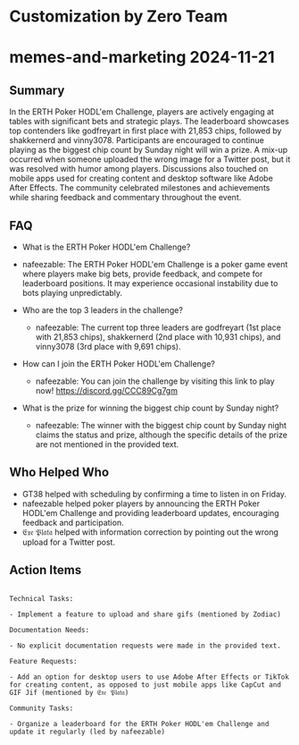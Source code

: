 # Customization by Zero Team

# memes-and-marketing 2024-11-21

## Summary
 In the ERTH Poker HODL'em Challenge, players are actively engaging at tables with significant bets and strategic plays. The leaderboard showcases top contenders like godfreyart in first place with 21,853 chips, followed by shakkernerd and vinny3078. Participants are encouraged to continue playing as the biggest chip count by Sunday night will win a prize. A mix-up occurred when someone uploaded the wrong image for a Twitter post, but it was resolved with humor among players. Discussions also touched on mobile apps used for creating content and desktop software like Adobe After Effects. The community celebrated milestones and achievements while sharing feedback and commentary throughout the event.

## FAQ
 - What is the ERTH Poker HODL'em Challenge?
  - nafeezable: The ERTH Poker HODL'em Challenge is a poker game event where players make big bets, provide feedback, and compete for leaderboard positions. It may experience occasional instability due to bots playing unpredictably.

- Who are the top 3 leaders in the challenge?
  - nafeezable: The current top three leaders are godfreyart (1st place with 21,853 chips), shakkernerd (2nd place with 10,931 chips), and vinny3078 (3rd place with 9,691 chips).

- How can I join the ERTH Poker HODL'em Challenge?
  - nafeezable: You can join the challenge by visiting this link to play now! https://discord.gg/CCC89Cg7gm

- What is the prize for winning the biggest chip count by Sunday night?
  - nafeezable: The winner with the biggest chip count by Sunday night claims the status and prize, although the specific details of the prize are not mentioned in the provided text.

## Who Helped Who
 - GT38 helped with scheduling by confirming a time to listen in on Friday.
- nafeezable helped poker players by announcing the ERTH Poker HODL'em Challenge and providing leaderboard updates, encouraging feedback and participation.
- 𝔈𝔵𝔢 𝔓𝔩𝔞𝔱𝔞 helped with information correction by pointing out the wrong upload for a Twitter post.

## Action Items
 ```

Technical Tasks:

- Implement a feature to upload and share gifs (mentioned by Zodiac)

Documentation Needs:

- No explicit documentation requests were made in the provided text.

Feature Requests:

- Add an option for desktop users to use Adobe After Effects or TikTok for creating content, as opposed to just mobile apps like CapCut and GIF Jif (mentioned by 𝔈𝔵𝔢 𝔓𝔩𝔞𝔱𝔞)

Community Tasks:

- Organize a leaderboard for the ERTH Poker HODL'em Challenge and update it regularly (led by nafeezable)

```

